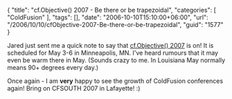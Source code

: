 {
	"title": "cf.Objective() 2007 - Be there or be trapezoidal",
	"categories": [
		"ColdFusion"
	],
	"tags": [],
	"date": "2006-10-10T15:10:00+06:00",
	"url": "/2006/10/10/cfObjective-2007-Be-there-or-be-trapezoidal",
	"guid": "1577"
}

Jared just sent me a quick note to say that <a href="http://www.cfobjective.com/">cf.Objective() 2007</a> is on! It is scheduled for May 3-6 in Minneapolis, MN. I've heard rumours that it may even be warm there in May. (Sounds crazy to me. In Louisiana May normally means 90+ degrees every day.) 

Once again - I am <b>very</b> happy to see the growth of ColdFusion conferences again! Bring on CFSOUTH 2007 in Lafayette! :)